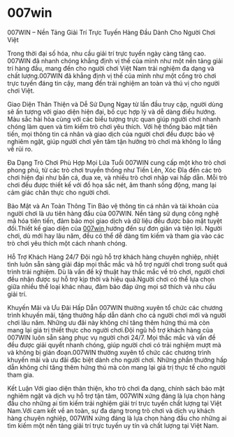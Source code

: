 # 007win
 007WIN – Nền Tảng Giải Trí Trực Tuyến Hàng Đầu Dành Cho Người Chơi Việt

Trong thời đại số hóa, nhu cầu giải trí trực tuyến ngày càng tăng cao. 007WIN đã nhanh chóng khẳng định vị thế của mình như một nền tảng giải trí hàng đầu, mang đến cho người chơi Việt Nam trải nghiệm đa dạng và chất lượng.​007WIN đã khẳng định vị thế của mình như một cổng trò chơi trực tuyến đáng tin cậy, mang đến trải nghiệm an toàn và thú vị cho người chơi Việt.

Giao Diện Thân Thiện và Dễ Sử Dụng
Ngay từ lần đầu truy cập, người dùng sẽ ấn tượng với giao diện hiện đại, bố cục hợp lý và dễ dàng điều hướng. Màu sắc hài hòa cùng với các biểu tượng trực quan giúp người chơi nhanh chóng làm quen và tìm kiếm trò chơi yêu thích.​ Với hệ thống bảo mật tiên tiến, mọi thông tin cá nhân và giao dịch của người chơi đều được bảo vệ nghiêm ngặt, giúp người chơi yên tâm tận hưởng trò chơi mà không lo lắng về rủi ro.

Đa Dạng Trò Chơi Phù Hợp Mọi Lứa Tuổi
007WIN cung cấp một kho trò chơi phong phú, từ các trò chơi truyền thống như Tiến Lên, Xóc Đĩa đến các trò chơi hiện đại như bắn cá, đua xe, và nhiều trò chơi nhập vai hấp dẫn. Mỗi trò chơi đều được thiết kế với đồ họa sắc nét, âm thanh sống động, mang lại cảm giác chân thực cho người chơi.​

Bảo Mật và An Toàn Thông Tin
Bảo vệ thông tin cá nhân và tài khoản của người chơi là ưu tiên hàng đầu của 007WIN. Nền tảng sử dụng công nghệ mã hóa tiên tiến, đảm bảo mọi giao dịch và dữ liệu đều được bảo mật tuyệt đối.​Thiết kế giao diện của <a href=https://007win-login.com> 007win </a>  hướng đến sự đơn giản và tiện lợi. Người chơi, dù mới hay lâu năm, đều có thể dễ dàng tìm kiếm và tham gia vào các trò chơi yêu thích một cách nhanh chóng.​

Hỗ Trợ Khách Hàng 24/7
Đội ngũ hỗ trợ khách hàng chuyên nghiệp, nhiệt tình luôn sẵn sàng giải đáp mọi thắc mắc và hỗ trợ người chơi trong suốt quá trình trải nghiệm. Dù là vấn đề kỹ thuật hay thắc mắc về trò chơi, người chơi đều nhận được sự hỗ trợ kịp thời và hiệu quả.​Người chơi có thể lựa chọn giữa nhiều thể loại khác nhau, đảm bảo đáp ứng mọi sở thích và nhu cầu giải trí.

Khuyến Mãi và Ưu Đãi Hấp Dẫn
007WIN thường xuyên tổ chức các chương trình khuyến mãi, tặng thưởng hấp dẫn dành cho cả người chơi mới và người chơi lâu năm. Những ưu đãi này không chỉ tăng thêm hứng thú mà còn mang lại giá trị thiết thực cho người chơi.​Đội ngũ hỗ trợ khách hàng của 007WIN luôn sẵn sàng phục vụ người chơi 24/7. Mọi thắc mắc và vấn đề đều được giải quyết nhanh chóng, giúp người chơi có trải nghiệm mượt mà và không bị gián đoạn.​007WIN thường xuyên tổ chức các chương trình khuyến mãi và ưu đãi đặc biệt dành cho người chơi. Những phần thưởng hấp dẫn không chỉ tăng thêm hứng thú mà còn mang lại giá trị thực tế cho người tham gia.​

Kết Luận
Với giao diện thân thiện, kho trò chơi đa dạng, chính sách bảo mật nghiêm ngặt và dịch vụ hỗ trợ tận tâm, 007WIN xứng đáng là lựa chọn hàng đầu cho những ai tìm kiếm trải nghiệm giải trí trực tuyến chất lượng tại Việt Nam.Với cam kết về an toàn, sự đa dạng trong trò chơi và dịch vụ khách hàng chuyên nghiệp, 007WIN xứng đáng là lựa chọn hàng đầu cho những ai tìm kiếm một nền tảng giải trí trực tuyến uy tín và chất lượng tại Việt Nam.​

